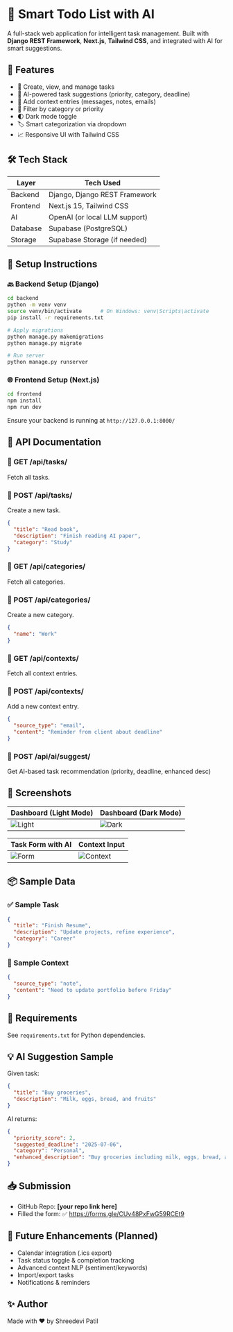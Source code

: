 # 🧠 Smart Todo List with AI

A full-stack web application for intelligent task management. Built with **Django REST Framework**, **Next.js**, **Tailwind CSS**, and integrated with AI for smart suggestions.

## 🚀 Features

- 📝 Create, view, and manage tasks
- 🤖 AI-powered task suggestions (priority, category, deadline)
- 🧠 Add context entries (messages, notes, emails)
- 🔎 Filter by category or priority
- 🌓 Dark mode toggle
- 🏷 Smart categorization via dropdown
- 📈 Responsive UI with Tailwind CSS

## 🛠 Tech Stack

| Layer    | Tech Used                     |
|----------|-------------------------------|
| Backend  | Django, Django REST Framework |
| Frontend | Next.js 15, Tailwind CSS      |
| AI       | OpenAI (or local LLM support) |
| Database | Supabase (PostgreSQL)         |
| Storage  | Supabase Storage (if needed)  |

## 🔧 Setup Instructions

### 🔙 Backend Setup (Django)

```bash
cd backend
python -m venv venv
source venv/bin/activate      # On Windows: venv\Scripts\activate
pip install -r requirements.txt

# Apply migrations
python manage.py makemigrations
python manage.py migrate

# Run server
python manage.py runserver
```

### 🌐 Frontend Setup (Next.js)

```bash
cd frontend
npm install
npm run dev
```

Ensure your backend is running at `http://127.0.0.1:8000/`

## 🌌 API Documentation

### 🔹 GET /api/tasks/
Fetch all tasks.

### 🔹 POST /api/tasks/
Create a new task.
```json
{
  "title": "Read book",
  "description": "Finish reading AI paper",
  "category": "Study"
}
```

### 🔹 GET /api/categories/
Fetch all categories.

### 🔹 POST /api/categories/
Create a new category.
```json
{
  "name": "Work"
}
```

### 🔹 GET /api/contexts/
Fetch all context entries.

### 🔹 POST /api/contexts/
Add a new context entry.
```json
{
  "source_type": "email",
  "content": "Reminder from client about deadline"
}
```

### 🔹 POST /api/ai/suggest/
Get AI-based task recommendation (priority, deadline, enhanced desc)

## 📸 Screenshots

| Dashboard (Light Mode) | Dashboard (Dark Mode) |
|------------------------|------------------------|
| ![Light](screenshots/light.png) | ![Dark](screenshots/dark.png) |

| Task Form with AI | Context Input |
|-------------------|----------------|
| ![Form](screenshots/form.png) | ![Context](screenshots/context.png) |

## 📦 Sample Data

### ✅ Sample Task
```json
{
  "title": "Finish Resume",
  "description": "Update projects, refine experience",
  "category": "Career"
}
```

### 💬 Sample Context
```json
{
  "source_type": "note",
  "content": "Need to update portfolio before Friday"
}
```

## 📎 Requirements

See `requirements.txt` for Python dependencies.

## 💡 AI Suggestion Sample

Given task:
```json
{
  "title": "Buy groceries",
  "description": "Milk, eggs, bread, and fruits"
}
```

AI returns:
```json
{
  "priority_score": 2,
  "suggested_deadline": "2025-07-06",
  "category": "Personal",
  "enhanced_description": "Buy groceries including milk, eggs, bread, and fruits by Sunday to avoid weekday rush."
}
```

## 📥 Submission

- GitHub Repo: **[your repo link here]**
- Filled the form: ✅ https://forms.gle/CUv48PxFwG59RCEt9

## 🧠 Future Enhancements (Planned)

- Calendar integration (.ics export)
- Task status toggle & completion tracking
- Advanced context NLP (sentiment/keywords)
- Import/export tasks
- Notifications & reminders

## ✨ Author

Made with ❤️ by Shreedevi Patil